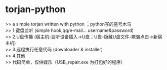 # torjan-python
\>> a simple torjan written with python ；python写的盗号木马  
\>> 1.键盘监听  (simple hook,qq/e-mail... username&password)  
\>> 2.U盘传播  (宿主机-监听设备插入->U盘；U盘-隐藏U盘文件-欺骗点击->新宿主机)  
\>> 3.远程执行任意代码 (downloader & installer)  
\>> 4.其他  
\>> 代码简单，仅供娱乐（USB_repair.exe 为打包好的程序）  
